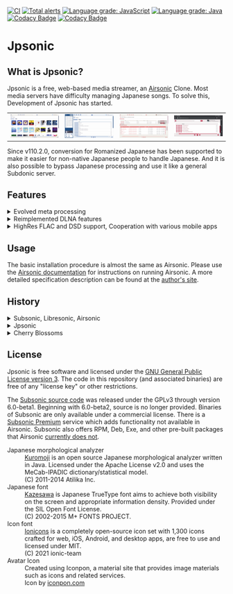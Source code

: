 <!--
# README.md
# jpsonic/jpsonic
-->

[![CI](https://github.com/tesshucom/jpsonic/workflows/CI/badge.svg)](https://github.com/tesshucom/jpsonic/actions?query=workflow%3ACI)
[![Total alerts](https://img.shields.io/lgtm/alerts/g/tesshucom/jpsonic.svg?logo=lgtm&logoWidth=18)](https://lgtm.com/projects/g/tesshucom/jpsonic/alerts/)
[![Language grade: JavaScript](https://img.shields.io/lgtm/grade/javascript/g/tesshucom/jpsonic.svg?logo=lgtm&logoWidth=18)](https://lgtm.com/projects/g/tesshucom/jpsonic/context:javascript) 
[![Language grade: Java](https://img.shields.io/lgtm/grade/java/g/tesshucom/jpsonic.svg?logo=lgtm&logoWidth=18)](https://lgtm.com/projects/g/tesshucom/jpsonic/context:java)
[![Codacy Badge](https://app.codacy.com/project/badge/Grade/7c127f864af74cf8954c691e87bea3e5)](https://www.codacy.com/gh/tesshucom/jpsonic/dashboard?utm_source=github.com&amp;utm_medium=referral&amp;utm_content=tesshucom/jpsonic&amp;utm_campaign=Badge_Grade)
[![Codacy Badge](https://app.codacy.com/project/badge/Coverage/7c127f864af74cf8954c691e87bea3e5)](https://www.codacy.com/gh/tesshucom/jpsonic/dashboard?utm_source=github.com&utm_medium=referral&utm_content=tesshucom/jpsonic&utm_campaign=Badge_Coverage)

Jpsonic
========

What is Jpsonic?
-----------------

Jpsonic is a free, web-based media streamer, an [Airsonic](https://github.com/airsonic/airsonic) Clone. Most media servers have difficulty managing Japanese songs. To solve this, Development of Jpsonic has started.

<table>
<tr>
<td>
<img src="contrib/assets/screenshot1.png" width="200">
</td>
<td>
<img src="contrib/assets/screenshot2.png" width="200">
</td>
<td>
<img src="contrib/assets/screenshot3.png" width="200">
</td>
<td>
<img src="contrib/assets/screenshot4.png" width="200">
</td>
</tr>
</table>

Since v110.2.0, conversion for Romanized Japanese has been supported to make it easier for non-native Japanese people to handle Japanese. And it is also possible to bypass Japanese processing and use it like a general Subdonic server.

Features
-----------------

<details>
<summary>Evolved meta processing</summary>


It supports standard tags, and the SONY/APPLE specifications that take into account global multilingual support are used as a reference.
To process Japanese well on a machine requires quite complicated mechanism. The index, sort, and search features of Jpsonic have been replaced with more accurate and reliable processing than Subsonic and Airsonic. Some distinctive features have been added.

 - Advanced sort tag support. In particular, artist names are automatically merged and copied, ensuring that the name and the reading correspondence is the only pair in the server. If the sort tag corresponding to Japanese is not registered, the analysis engine performs complementary processing. This guarantees the accuracy of sorting and can handle some dirty data. Regardless of Japanese, it is very advantageous for managing songs using sort tags.
 - In the case of Chinese character competitors such as Chinese, coexistence is expected by using pinyin, etc.
 - Jpsonic search covers the artist name sort-tag in addition to the regular fields. You can use apps that support server side search and use speech recognition, such as [Subsonic Music Streamer](https://play.google.com/store/apps/details?id=net.sourceforge.subsonic.androidapp&hl=ja&gl=US).
</details>
<details>
<summary>Reimplemented DLNA features</summary>


DLNA (UPnP) and OpenHome is mainstream technology in Japanese typical household. For this reason, many new features have been added to Jpsonic. And stream and transcoding bug fixes have been made to make it easier to control performance in the high resolution band.
</details>
<details>
<summary>HighRes FLAC and DSD support, Cooperation with various mobile apps</summary>


Indicates whether the feature is available when using a typical traditional application. Applications other than those listed here can be used, but the realization of comfortable usability also depends on the client implementation.

[Apps]
No | App Name | Platform | Protocol | Other cloud features by the app
-- | -- | -- | -- | -- 
A | [Subsonic Music Streamer](https://play.google.com/store/apps/details?id=net.sourceforge.subsonic.androidapp) | Android | Subsonic API | 
B | [MusicBee](https://www.getmusicbee.com/) | Windows10 | Subsonic API | 
C | [BubbleUPnP](https://play.google.com/store/apps/details?id=com.bubblesoft.android.bubbleupnp) | Android | UPnP | Qobuz/TIDAL/Google Drive/Dropbox/Box/OneDrive
D | [MediaMonkey](https://play.google.com/store/apps/details?id=com.ventismedia.android.mediamonkey) | Android | UPnP | 
E | [foobar2000](https://play.google.com/store/apps/details?id=com.foobar2000.foobar2000) | Android | UPnP | 
F | [Hi-Fi Cast - Music Player](https://play.google.com/store/apps/details?id=com.findhdmusic.app.upnpcast) | Android | UPnP | 
G | [AK Connect 2.0](https://play.google.com/store/apps/details?id=com.iriver.akconnect) | Android | UPnP | TIDAL
H | [MediaMonkey 5](https://www.mediamonkey.com/) | Windows10 | UPnP | Youtube
I | [foobar2000](https://www.foobar2000.org/) | Windows10 | UPnP | 
J | [Windows MediaPlayer 12](https://support.microsoft.com/en-us/windows/get-windows-media-player-81718e0d-cfce-25b1-aee3-94596b658287) | Windows10 | UPnP | 
K | [BubbleDS](https://play.google.com/store/apps/details?id=com.bubblesoft.android.bubbleds2) with [BubbleUPnP](https://play.google.com/store/apps/details?id=com.bubblesoft.android.bubbleupnp) | Android | OpenHome | Qobuz/TIDAL/Dropbox/Box/OneDrive
L | [Kazoo](https://play.google.com/store/apps/details?id=uk.co.linn.kazoo2) with [BubbleUPnP](https://play.google.com/store/apps/details?id=com.bubblesoft.android.bubbleupnp) | Android | OpenHome | Qobuz/TIDAL

[Main cooperation features]

In the case of BubbleUPnP, you will be able to receive DSD and pass it to your local renderer without any special settings.　The dsd/dsf MIME can be changed by [boot options](https://tesshu.com/jpsonic/start-arg-spec).

No | Features | Perspective
-- | -- | --
1 | FLAC playback | Whether it can be played including high-res
2 | Transcode (to MP3) | Whether stream transcoded from FLAC to MP3 can be played
3 | Transcode (to CD qual) | Whether resampled stream from high-res FLAC to CD qual can be played
4 | Sort | Whether client does not destroy the element order by the server by default
5 | Server-side search | Whether it supports server-side search
6 | Voice input | Whether it supports server-side search with voice input
7 | Lazy loading | Whether partial content acquisition is used in UPnP requests
8 | Downloader | Whether to have a practical downloader

[Correspondence situation]
  | 1 | 2 | 3 | 4 | 5 | 6 | 7 | 8
-- | -- | -- | -- | -- | -- | -- | -- | --
A | ★ | ★ |   | ★ | ★ | ★ |   |  
B | ★ | ★ |   |   |   |   |   |  
C | ★ | ★ | ★ | ★ | ★1 | ☆2 | ★3 | ★
D | ★ | ★ | ★ | ★ | ★1 |   | ★3 |
E | ★ | ★4 | ★ | ★ |   |   | ★3 | ★
F | ★ | ★ | ★ | ★ | ★1 |   | ★3 |
G | ☆5 | ★ | ★ | ★ | ★1 |   |   |
H | ★ |   |   | ★ |   |   | ★3 |
I | ★ | ★ | ★ |   | ★1 |   | ★3 |
J | ★ | ★ | ★ |   |   |   | ★6 |
K | ★ | ★ | ★ | ★ | ★1 |   | ★3 | ★
L | ★ | ★ | ★ | ★ | ★1 |   | ★3 |

 - ★1 The client app's search query is respected and it maps to the Jpsonic model. Therefore, the usability depends on the spec of client app. Clauses containing non-standard properties are partially ignored.
 - ☆2 Previously supported, but no longer seems to be available.
 - ★3 The specified value is different for each client. 
     - BubbleUPnP/MediaMonkey(Android)/Hi-Fi Cast : Get the rest after getting the data for view area.
     - MediaMonkey(Win) : Get data for a specific quantity.
     - foobar2000 : Get for each fixed number of items, but it may be difficult to obtain benefits due to the large number of items acquired at one time.
 - ★4 Playback may not be possible if resampling takes a very long time, such as high-resolution classical songs. (There is a clear timeout process)
 - ☆5 High resolution may be difficult.
 - ★6 Special process. Crawl all resources at startup.

</details>

Usage
-----

The basic installation procedure is almost the same as Airsonic. Please use the [Airsonic documentation](https://airsonic.github.io/docs/) for instructions on running Airsonic. A more detailed specification description can be found at the [author's site](https://tesshu.com/category/spec).

History
-----

<details>
<summary>Subsonic, Libresonic, Airsonic</summary>

The original *[Subsonic](http://www.subsonic.org/)* is developed by [Sindre Mehus](mailto:sindre@activeobjects.no). *Subsonic* was open source through version 6.0-beta1, and closed-source from then onwards.

*Libresonic* was created and maintained by [Eugene E. Kashpureff Jr](mailto:eugene@kashpureff.org). It originated as an unofficial("Kang") of Subsonic which did not contain the Licensing code checks present in the official builds. With the announcement of Subsonic's closed-source future, a decision was made to make a full fork and rebrand to Libresonic.

Around July 2017, it was discovered that Eugene had different intentions/goals for the project than some contributors had. 
*Airsonic* was created in order to provide a full-featured, stable, self-hosted media server based on the Subsonic codebase that is free, open source, and community driven.

</details>

<details>
<summary>Jpsonic</summary>

Around July 2018, *Jpsonic* was created in order to strengthen browsing and searching in Japanese.

In Japan, Subsonic is famous, but Airsonic was not yet well known.
Today, Airsonic, with its great engineers and great community, is gaining recognition.


![history](contrib/assets/history.png)

Jpsonic had to update its indexing, sorting, and searching due to its characteristics.
Many of these features have bug fixes or enhancements.
An update to the Jpsonic search engine has been provided to Airsonic.
Therefore, the design of the search function of Airsonic and Jpsonic is a bit similar.

</details>

<details>
<summary>Cherry Blossoms</summary>

The Japanese loved cherry blossoms for hundreds of years. Please ask the Japanese people "What is a flower?". The Japanese will answer "Sakura". The Japanese frequently plants cherry blossoms in international exchange to show respect for partners.
</details>

License
-------

Jpsonic is free software and licensed under the [GNU General Public License version 3](http://www.gnu.org/copyleft/gpl.html). The code in this repository (and associated binaries) are free of any "license key" or other restrictions.

The [Subsonic source code](https://github.com/airsonic/subsonic-svn) was released under the GPLv3 through version 6.0-beta1. Beginning with 6.0-beta2, source is no longer provided. Binaries of Subsonic are only available under a commercial license. There is a [Subsonic Premium](http://www.subsonic.org/pages/premium.jsp) service which adds functionality not available in Airsonic. Subsonic also offers RPM, Deb, Exe, and other pre-built packages that Airsonic [currently does not](https://github.com/airsonic/airsonic/issues/65).

<dl>
    <dt>Japanese morphological analyzer</dt>
    <dd><a href="https://www.atilika.org/" target="_blank">Kuromoji</a> is an open source Japanese morphological analyzer written in Java. Licensed under the Apache License v2.0 and uses the MeCab-IPADIC dictionary/statistical model.<br>(C) 2011-2014 Atilika Inc.</dd>
    <dt>Japanese font</dt>
    <dd><a href="https://kazesawa.github.io/" target="_blank">Kazesawa</a> is Japanese TrueType font aims to achieve both visibility on the screen and appropriate information density. Provided under the SIL Open Font License.<br>(C) 2002-2015 M+ FONTS PROJECT.</dd>
    <dt>Icon font</dt>
    <dd><a href="https://ionicons.com/" target="_blank">Ionicons</a> is a completely open-source icon set with 1,300 icons crafted for web, iOS, Android, and desktop apps, are free to use and licensed under MIT.<br>(C) 2021 ionic-team</dd>
    <dt>Avatar Icon</dt>
    <dd>Created using Iconpon, a material site that provides image materials such as icons and related services.<br>Icon by <a href="https://www.iconpon.com/" target="_blank">iconpon.com</a></dd>
</dl>
